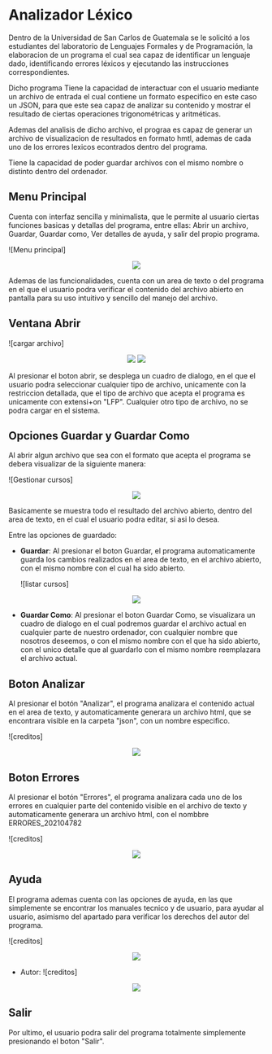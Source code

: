 # Analizador Léxico

Dentro de la Universidad de San Carlos de Guatemala se le solicitó a los estudiantes del laboratorio de Lenguajes Formales y de Programación, la elaboracion de un programa el cual sea capaz de identificar un lenguaje dado, identificando errores léxicos y ejecutando las instrucciones correspondientes.

Dicho programa Tiene la capacidad de interactuar con el usuario mediante un archivo de entrada el cual contiene un formato especifico en este caso un JSON, para que este sea capaz de analizar su contenido y mostrar el resultado de ciertas operaciones trigonométricas y aritméticas.

Ademas del analisis de dicho archivo, el prograa es capaz de generar un archivo de visualizacion de resultados en formato hmtl, ademas de cada uno de los errores lexicos econtrados dentro del programa.

Tiene la capacidad de poder guardar archivos con el mismo nombre o distinto dentro del ordenador.

## Menu Principal

Cuenta con interfaz sencilla y minimalista, que le permite al usuario ciertas funciones basicas y detallas del programa, entre ellas: Abrir un archivo, Guardar, Guardar como, Ver detalles de ayuda, y salir del propio programa.

![Menu principal]
<p align="center">
    <img src="Menu.jpg">
</p>  

Ademas de las funcionalidades, cuenta con un area de texto o del programa en el que el usuario podra verificar el contenido del archivo abierto en pantalla para su uso intuitivo y sencillo del manejo del archivo.

## Ventana Abrir

![cargar archivo]
<p align="center">
    <img src="Abrir.png">
    <img src="Abrir1.png">

</p>  

Al presionar el boton abrir, se desplega un cuadro de dialogo, en el que el usuario podra seleccionar cualquier tipo de archivo, unicamente con la restriccion detallada, que el tipo de archivo que acepta el programa es unicamente con extensi+on "LFP". Cualquier otro tipo de archivo, no se podra cargar en el sistema.

## Opciones Guardar y Guardar Como

Al abrir algun archivo que sea con el formato que acepta el programa se debera visualizar de la siguiente manera:

![Gestionar cursos]
<p align="center">
    <img src="GuardarC.png">
</p>  

Basicamente se muestra todo el resultado del archivo abierto, dentro del area de texto, en el cual el usuario podra editar, si asi lo desea.

Entre las opciones de guardado:

- **Guardar**: Al presionar el boton Guardar, el programa automaticamente guarda los cambios realizados en el area de texto, en el archivo abierto, con el mismo nombre con el cual ha sido abierto.

    ![listar cursos]
<p align="center">
    <img src="CambiosGuardados.png">
</p>  

- **Guardar Como**: Al presionar el boton Guardar Como, se visualizara un cuadro de dialogo en el cual podremos guardar el archivo actual en cualquier parte de nuestro ordenador, con cualquier nombre que nosotros deseemos, o con el mismo nombre con el que ha sido abierto, con el unico detalle que al guardarlo con el mismo nombre reemplazara el archivo actual.

## Boton Analizar

Al presionar el botón "Analizar", el programa analizara el contenido actual en el area de texto, y automaticamente generara un archivo html, que se encontrara visible en la carpeta "json", con un nombre especifico.

![creditos]
<p align="center">
    <img src="analisis.png">
</p>  


## Boton Errores

Al presionar el botón "Errores", el programa analizara cada uno de los errores en cualquier parte del contenido visible en el archivo de texto y automaticamente generara un archivo html, con el nombbre ERRORES_202104782

![creditos]
<p align="center">
    <img src="errores.png">
</p>  

## Ayuda

El programa ademas cuenta con las opciones de ayuda, en las que simplemente se encontrar los manuales tecnico y de usuario, para ayudar al usuario, asimismo del apartado para verificar los derechos del autor del programa.

![creditos]
<p align="center">
    <img src="Menu.jpg">
</p>  

- Autor:
    ![creditos]
 <p align="center">
    <img src="autor.png">
</p>  
    
## Salir
Por ultimo, el usuario podra salir del programa totalmente simplemente presionando el boton "Salir".
